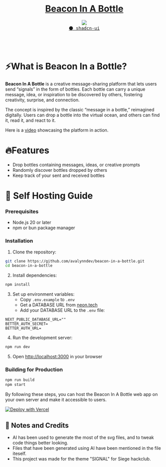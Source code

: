 <center> <h1><a href="https://beacon-in-a-bottle.vercel.app/"> Beacon In A Bottle</a> </h1></center>

<p align="center">
  <img src="https://skillicons.dev/icons?i=react,nextjs,tailwind,ts" />
  <br/>
  <a href=""><kbd>⚫️ shadcn-ui</kbd></a>
</p>
<br/><br/>

# ⚡What is Beacon In a Bottle?

**Beacon In A Bottle** is a creative message-sharing platform that lets users send “signals” in the form of bottles. Each bottle can carry a unique message, idea, or inspiration to be discovered by others, fostering creativity, surprise, and connection.

The concept is inspired by the classic “message in a bottle,” reimagined digitally. Users can drop a bottle into the virtual ocean, and others can find it, read it, and react to it.

Here is a [video](https://www.youtube.com/watch?v=TgEbwC3vPIA) showcasing the platform in action.

# 🔥Features

- Drop bottles containing messages, ideas, or creative prompts
- Randomly discover bottles dropped by others
- Keep track of your sent and received bottles

# 🧬 Self Hosting Guide

### Prerequisites

- Node.js 20 or later
- npm or bun package manager

### Installation

1. Clone the repository:

```bash
git clone https://github.com/avalynndev/beacon-in-a-bottle.git
cd beacon-in-a-bottle
```

2. Install dependencies:

```bash
npm install
```

3. Set up environment variables:
   - Copy `.env.example` to `.env`
   - Get a DATABASE URL from [neon.tech](https://neon.tech/)
   - Add your DATABASE URL to the `.env` file:

```
NEXT_PUBLIC_DATABASE_URL=""
BETTER_AUTH_SECRET=
BETTER_AUTH_URL=
```

4. Run the development server:

```bash
npm run dev
```

5. Open [http://localhost:3000](http://localhost:3000) in your browser

### Building for Production

```bash
npm run build
npm start
```

By following these steps, you can host the Beacon In A Bottle web app on your own server and make it accessible to users.

[![Deploy with Vercel](https://vercel.com/button)](https://vercel.com/new/clone?repository-url=https%3A%2F%2Fgithub.com%2Favalynndev%2Fbeacon-in-a-bottle)

## 📝 Notes and Credits

- AI has been used to generate the most of the svg files, and to tweak code things better looking.
- Files that have been generated using AI have been mentioned in the file iteself.
- This project was made for the theme "SIGNAL" for Siege hackclub.
